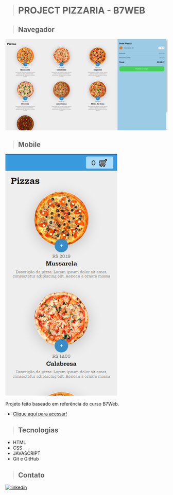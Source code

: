 ># PROJECT PIZZARIA - B7WEB

>## Navegador
![Preview](/.github/Preview.png)

>## Mobile
![Mobile](/.github/Mobile.png)

Projeto feito baseado em referência do curso B7Web.

- [Clique aqui para acessar!](https://andersoncarvalhol.github.io/Project-Awax/)

>## Tecnologias

- HTML
- CSS
- JAVASCRIPT
- Git e GitHub



>## Contato

[<img aling="center" alt="linkedin" src="https://img.shields.io/badge/LinkedIn-0077B5?style=for-the-badge&logo=linkedin&logoColor=white" target="_blank">](https://www.linkedin.com/in/anderson-carvalho-b1640421a/)